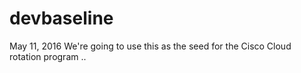 # devbaseline
May 11, 2016
We're going to use this as the seed for the Cisco Cloud rotation program .. 
